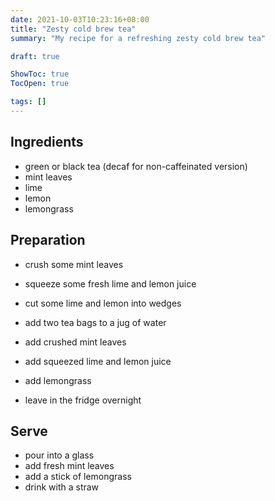 ```yaml
---
date: 2021-10-03T10:23:16+08:00
title: "Zesty cold brew tea"
summary: "My recipe for a refreshing zesty cold brew tea"

draft: true

ShowToc: true
TocOpen: true

tags: []
---
```


## Ingredients 

* green or black tea (decaf for non-caffeinated version)
* mint leaves 
* lime 
* lemon 
* lemongrass 

## Preparation 

- crush some mint leaves
- squeeze some fresh lime and lemon juice
- cut some lime and lemon into wedges

- add two tea bags to a jug of water
- add crushed mint leaves
- add squeezed lime and lemon juice
- add lemongrass
- leave in the fridge overnight

## Serve

- pour into a glass
- add fresh mint leaves 
- add a stick of lemongrass
- drink with a straw
